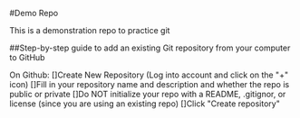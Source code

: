 #Demo Repo

This is a demonstration repo to practice git

##Step-by-step guide to add an existing Git repository from your computer to GitHub

On Github:
    []Create New Repository (Log into account and click on the "+" icon)
    []Fill in your repository name and description and whether the repo is public or private
    []Do NOT initialize your repo with a README, .gitignor, or license (since you are using an existing repo)
    []Click "Create repository"

